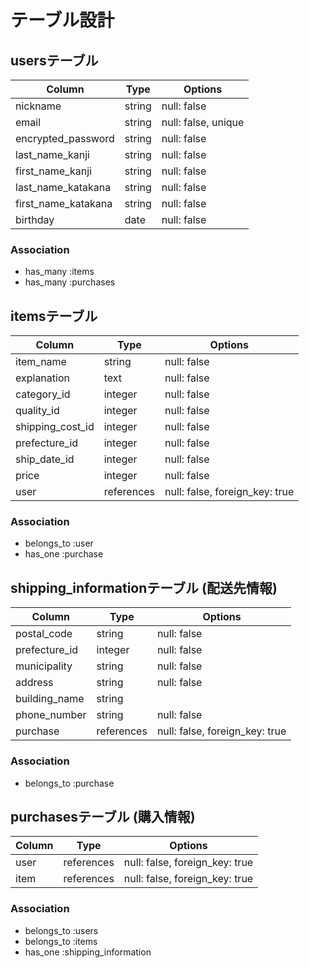 # テーブル設計

## usersテーブル

| Column              | Type     | Options            |
| ------------------- | -------- | ------------------ |
| nickname            | string   | null: false        |
| email               | string   | null: false, unique|
| encrypted_password  | string   | null: false        |
| last_name_kanji     | string   | null: false        |
| first_name_kanji    | string   | null: false        |
| last_name_katakana  | string   | null: false        |
| first_name_katakana | string   | null: false        |
| birthday            | date     | null: false        |

### Association

- has_many :items
- has_many :purchases

##  itemsテーブル
| Column           | Type       | Options                         |
| ---------------- | ---------- | ------------------------------- |
| item_name        | string     | null: false                     |
| explanation      | text       | null: false                     |
| category_id      | integer    | null: false                     |
| quality_id       | integer    | null: false                     |
| shipping_cost_id | integer    | null: false                     |
| prefecture_id    | integer    | null: false                     |
| ship_date_id     | integer    | null: false                     |
| price            | integer    | null: false                     |
| user             | references | null: false, foreign_key: true  |

### Association

- belongs_to :user
- has_one :purchase

## shipping_informationテーブル (配送先情報)
| Column        | Type       | Options                        |
| ------------- | ---------- | ------------------------------ |
| postal_code   | string     | null: false                    |
| prefecture_id | integer    | null: false                    |
| municipality  | string     | null: false                    |
| address       | string     | null: false                    |
| building_name | string     |                                |
| phone_number  | string     | null: false                    |
| purchase      | references | null: false, foreign_key: true |

### Association

- belongs_to :purchase

## purchasesテーブル (購入情報)
| Column           | Type       | Options                        |
| ---------------- | ---------- | ------------------------------ |
| user             | references | null: false, foreign_key: true |
| item             | references | null: false, foreign_key: true |

### Association

- belongs_to :users
- belongs_to :items
- has_one :shipping_information